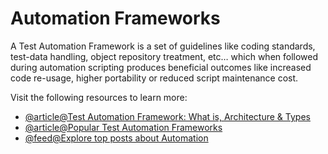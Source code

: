 # Automation Frameworks

A Test Automation Framework is a set of guidelines like coding standards, test-data handling, object repository treatment, etc… which when followed during automation scripting produces beneficial outcomes like increased code re-usage, higher portability or reduced script maintenance cost.

Visit the following resources to learn more:

- [@article@Test Automation Framework: What is, Architecture & Types](https://www.guru99.com/test-automation-framework.html)
- [@article@Popular Test Automation Frameworks](https://www.browserstack.com/guide/best-test-automation-frameworks)
- [@feed@Explore top posts about Automation](https://app.daily.dev/tags/automation?ref=roadmapsh)

